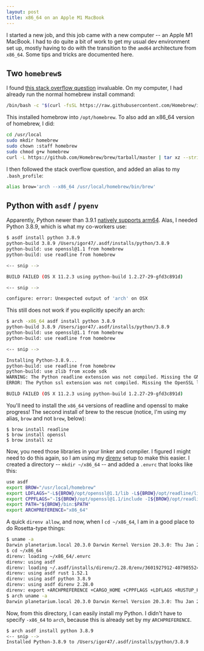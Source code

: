```yaml
---
layout: post
title: x86_64 on an Apple M1 MacBook
---
```


I started a new job, and this job came with a new computer -- an Apple M1 MacBook.
I had to do quite a bit of work to get my usual dev environment set up, mostly having to do with the transition to the `amd64` architecture from `x86_64`.
Some tips and tricks are documented here.

## Two `homebrew`s

I found [this stack overflow question](https://stackoverflow.com/a/64951025/153995) invaluable.
On my computer, I had already run the normal homebrew install command:

```bash
/bin/bash -c "$(curl -fsSL https://raw.githubusercontent.com/Homebrew/install/HEAD/install.sh)"
```

This installed homebrow into `/opt/homebrew`.
To also add an x86_64 version of homebrew, I did:

```bash
cd /usr/local
sudo mkdir homebrew
sudo chown :staff homebrew
sudo chmod g+w homebrew
curl -L https://github.com/Homebrew/brew/tarball/master | tar xz --strip 1 -C homebrew
```

I then followed the stack overflow question, and added an alias to my `.bash_profile`:

```bash
alias brow='arch --x86_64 /usr/local/homebrew/bin/brew'
```

## Python with `asdf` / `pyenv`

Apparently, Python newer than 3.9.1 [natively supports arm64](https://github.com/pyenv/pyenv/issues/1768).
Alas, I needed Python 3.8.9, which is what my co-workers use:

```bash
$ asdf install python 3.8.9
python-build 3.8.9 /Users/igor47/.asdf/installs/python/3.8.9
python-build: use openssl@1.1 from homebrew
python-build: use readline from homebrew

<-- snip -->

BUILD FAILED (OS X 11.2.3 using python-build 1.2.27-29-gfd3c891d)

<-- snip -->

configure: error: Unexpected output of 'arch' on OSX
```

This still does not work if you explicitly specify an arch:

```bash
$ arch -x86_64 asdf install python 3.8.9
python-build 3.8.9 /Users/igor47/.asdf/installs/python/3.8.9
python-build: use openssl@1.1 from homebrew
python-build: use readline from homebrew

<-- snip -->

Installing Python-3.8.9...
python-build: use readline from homebrew
python-build: use zlib from xcode sdk
WARNING: The Python readline extension was not compiled. Missing the GNU readline lib?
ERROR: The Python ssl extension was not compiled. Missing the OpenSSL lib?

BUILD FAILED (OS X 11.2.3 using python-build 1.2.27-29-gfd3c891d)
```

You'll need to install the `x86_64` versions of readline and openssl to make progress!
The second install of brew to the rescue (notice, I'm using my alias, `brow` and not `brew`, below):

```
$ brow install readline
$ brow install openssl
$ brow install xz
```

Now, you need those libraries in your linker and compiler.
I figured I might need to do this again, so I am using my [direnv](https://github.com/asdf-community/asdf-direnv) setup to make this easier.
I created a directory -- `mkdir ~/x86_64` -- and added a `.envrc` that looks like this:

```bash
use asdf
export BROW="/usr/local/homebrew"
export LDFLAGS="-L${BROW}/opt/openssl@1.1/lib -L${BROW}/opt/readline/lib -L${BROW}/opt/xz/lib"
export CPPFLAGS="-I${BROW}/opt/openssl@1.1/include -I${BROW}/opt/readline/include -I${BROW}/opt/xz/include"
export PATH="${BROW}/bin:$PATH"
export ARCHPREFERENCE="x86_64"
```

A quick `direnv allow`, and now, when I `cd ~/x86_64`, I am in a good place to do Rosetta-type things:

```bash
$ uname -a
Darwin planetarium.local 20.3.0 Darwin Kernel Version 20.3.0: Thu Jan 21 00:06:51 PST 2021; root:xnu-7195.81.3~1/RELEASE_ARM64_T8101 arm64
$ cd ~/x86_64
direnv: loading ~/x86_64/.envrc
direnv: using asdf
direnv: loading ~/.asdf/installs/direnv/2.28.0/env/3601927912-4079855243-2014015008-304321844
direnv: using asdf rust 1.52.1
direnv: using asdf python 3.8.9
direnv: using asdf direnv 2.28.0
direnv: export +ARCHPREFERENCE +CARGO_HOME +CPPFLAGS +LDFLAGS +RUSTUP_HOME ~PATH
$ arch uname -a
Darwin planetarium.local 20.3.0 Darwin Kernel Version 20.3.0: Thu Jan 21 00:06:51 PST 2021; root:xnu-7195.81.3~1/RELEASE_ARM64_T8101 x86_64
```

Now, from this directory, I can easily install my Python.
I didn't have to specify `-x86_64` to `arch`, because this is already set by my `ARCHPREFERENCE`.

```bash
$ arch asdf install python 3.8.9
<-- snip -->
Installed Python-3.8.9 to /Users/igor47/.asdf/installs/python/3.8.9
```
